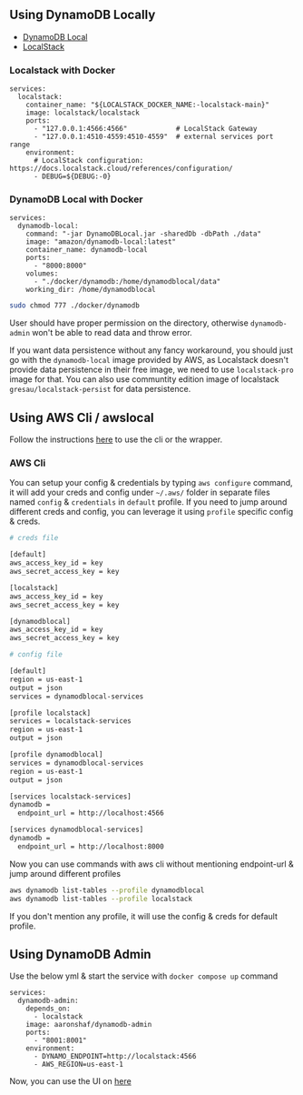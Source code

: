 ## Using DynamoDB Locally

- [DynamoDB Local](https://docs.aws.amazon.com/amazondynamodb/latest/developerguide/DynamoDBLocal.DownloadingAndRunning.html)
- [LocalStack](https://docs.localstack.cloud/overview/)

### Localstack with Docker

```docker
services:
  localstack:
    container_name: "${LOCALSTACK_DOCKER_NAME:-localstack-main}"
    image: localstack/localstack
    ports:
      - "127.0.0.1:4566:4566"            # LocalStack Gateway
      - "127.0.0.1:4510-4559:4510-4559"  # external services port range
    environment:
      # LocalStack configuration: https://docs.localstack.cloud/references/configuration/
      - DEBUG=${DEBUG:-0}
```

### DynamoDB Local with Docker

```docker
services:
  dynamodb-local:
    command: "-jar DynamoDBLocal.jar -sharedDb -dbPath ./data"
    image: "amazon/dynamodb-local:latest"
    container_name: dynamodb-local
    ports:
      - "8000:8000"
    volumes:
      - "./docker/dynamodb:/home/dynamodblocal/data"
    working_dir: /home/dynamodblocal
```

```bash
sudo chmod 777 ./docker/dynamodb
```

User should have proper permission on the directory, otherwise `dynamodb-admin` won't be able to read data and throw error.

If you want data persistence without any fancy workaround, you should just go with the `dynamodb-local` image provided by AWS, as Localstack doesn't provide data persistence in their free image, we need to use `localstack-pro` image for that. You can also use communtity edition image of localstack `gresau/localstack-persist` for data persistence.

## Using AWS Cli / awslocal

Follow the instructions [here](https://docs.localstack.cloud/user-guide/integrations/aws-cli/#localstack-aws-cli-awslocal) to use the cli or the wrapper.

### AWS Cli

You can setup your config & credentials by typing `aws configure` command, it will add your creds and config under `~/.aws/` folder in separate files named `config` & `credentials` in `default` profile. If you need to jump around different creds and config, you can leverage it using `profile` specific config & creds.

```bash
# creds file

[default]
aws_access_key_id = key
aws_secret_access_key = key

[localstack]
aws_access_key_id = key
aws_secret_access_key = key

[dynamodblocal]
aws_access_key_id = key
aws_secret_access_key = key
```

```bash
# config file

[default]
region = us-east-1
output = json
services = dynamodblocal-services

[profile localstack]
services = localstack-services
region = us-east-1
output = json

[profile dynamodblocal]
services = dynamodblocal-services
region = us-east-1
output = json

[services localstack-services]
dynamodb =
  endpoint_url = http://localhost:4566

[services dynamodblocal-services]
dynamodb =
  endpoint_url = http://localhost:8000
```

Now you can use commands with aws cli without mentioning endpoint-url & jump around different profiles

```bash
aws dynamodb list-tables --profile dynamodblocal
aws dynamodb list-tables --profile localstack
```

If you don't mention any profile, it will use the config & creds for default profile.

## Using DynamoDB Admin

Use the below yml & start the service with `docker compose up` command

```docker
services:
  dynamodb-admin:
    depends_on:
      - localstack
    image: aaronshaf/dynamodb-admin
    ports:
      - "8001:8001"
    environment:
      - DYNAMO_ENDPOINT=http://localstack:4566
      - AWS_REGION=us-east-1
```

Now, you can use the UI on [here](http://localhost:8001)
